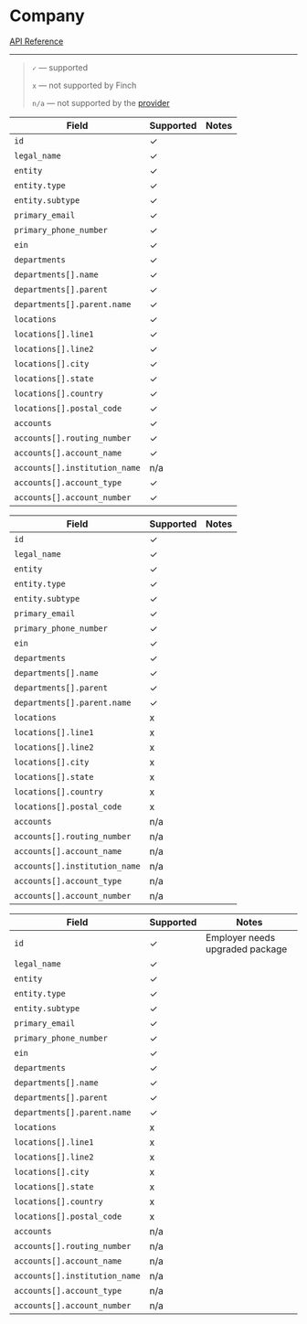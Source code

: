 # Company

[API Reference](https://developer.tryfinch.com/docs/reference/b3A6MTcxMzYwOTA-individual)

---
<!-- theme: info -->
> `✓` — supported
>
> `x` — not supported by Finch
>
> `n/a` — not supported by the [provider](../../Providers.md)

<!--
type: tab
title: Gusto
-->
Field | Supported | Notes
---------|----------|---------
 `id` | ✓ | 
 `legal_name` | ✓ | 
 `entity` | ✓ | 
 `entity.type` | ✓ | 
 `entity.subtype` | ✓ | 
 `primary_email` | ✓ | 
 `primary_phone_number` | ✓ | 
 `ein` | ✓ | 
 `departments` | ✓ | 
 `departments[].name` | ✓ | 
 `departments[].parent` | ✓ | 
 `departments[].parent.name` | ✓ | 
 `locations` | ✓ | 
 `locations[].line1` | ✓ | 
 `locations[].line2` | ✓ | 
 `locations[].city` | ✓ | 
 `locations[].state` | ✓ | 
 `locations[].country` | ✓ | 
 `locations[].postal_code` | ✓ | 
 `accounts` | ✓ | 
 `accounts[].routing_number` | ✓ | 
 `accounts[].account_name` | ✓ | 
 `accounts[].institution_name` | n/a | 
 `accounts[].account_type` | ✓ | 
 `accounts[].account_number` | ✓ | 

<!--
type: tab
title: ADP Workforce Now
-->
Field | Supported | Notes
---------|----------|---------
 `id` | ✓ | 
 `legal_name` | ✓ | 
 `entity` | ✓ | 
 `entity.type` | ✓ | 
 `entity.subtype` | ✓ | 
 `primary_email` | ✓ | 
 `primary_phone_number` | ✓ | 
 `ein` | ✓ | 
 `departments` | ✓ | 
 `departments[].name` | ✓ | 
 `departments[].parent` | ✓ | 
 `departments[].parent.name` | ✓ | 
 `locations` | x | 
 `locations[].line1` | x | 
 `locations[].line2` | x | 
 `locations[].city` | x | 
 `locations[].state` | x | 
 `locations[].country` | x | 
 `locations[].postal_code` | x | 
 `accounts` | n/a | 
 `accounts[].routing_number` | n/a | 
 `accounts[].account_name` | n/a | 
 `accounts[].institution_name` | n/a | 
 `accounts[].account_type` | n/a | 
 `accounts[].account_number` | n/a | 
 
 <!--
type: tab
title: Paychex
-->
Field | Supported | Notes
---------|----------|---------
 `id` | ✓ | Employer needs upgraded package
 `legal_name` | ✓ | 
 `entity` | ✓ | 
 `entity.type` | ✓ | 
 `entity.subtype` | ✓ | 
 `primary_email` | ✓ | 
 `primary_phone_number` | ✓ | 
 `ein` | ✓ | 
 `departments` | ✓ | 
 `departments[].name` | ✓ | 
 `departments[].parent` | ✓ | 
 `departments[].parent.name` | ✓ | 
 `locations` | x | 
 `locations[].line1` | x | 
 `locations[].line2` | x | 
 `locations[].city` | x | 
 `locations[].state` | x | 
 `locations[].country` | x | 
 `locations[].postal_code` | x | 
 `accounts` | n/a | 
 `accounts[].routing_number` | n/a | 
 `accounts[].account_name` | n/a | 
 `accounts[].institution_name` | n/a | 
 `accounts[].account_type` | n/a | 
 `accounts[].account_number` | n/a | 


<!-- type: tab-end -->




